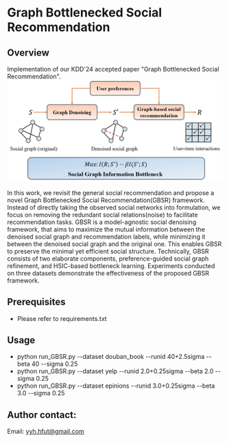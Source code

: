 # Graph Bottlenecked Social Recommendation

Overview
--------
Implementation of our KDD'24 accepted paper "Graph Bottlenecked Social Recommendation".
![](https://github.com/yimutianyang/KDD24-GBSR/blob/main/framework.jpg)

In this work, we revisit the general social recommendation and propose a novel Graph Bottlenecked Social Recommendation(GBSR) framework.
Instead of directly taking the observed social networks into formulation, we focus on removing the redundant social relations(noise) to facilitate
recommendation tasks. GBSR is a model-agnostic social denoising framework, that aims to maximize the mutual information between the denoised social graph and recommendation labels, while minimizing it between the denoised social graph and the original one. This enables GBSR to preserve the minimal yet efficient social structure. Technically, GBSR consists of two elaborate components, preference-guided social graph refinement, and HSIC-based bottleneck learning. Experiments conducted on three datasets demonstrate the effectiveness of the proposed GBSR framework.

Prerequisites
-------------
* Please refer to requirements.txt

Usage
-----
* python run_GBSR.py --dataset douban_book --runid 40+2.5sigma --beta 40 --sigma 0.25
* python run_GBSR.py --dataset yelp --runid 2.0+0.25sigma --beta 2.0 --sigma 0.25
* python run_GBSR.py --dataset epinions --runid 3.0+0.25sigma --beta 3.0 --sigma 0.25


Author contact:
--------------
Email: yyh.hfut@gmail.com
